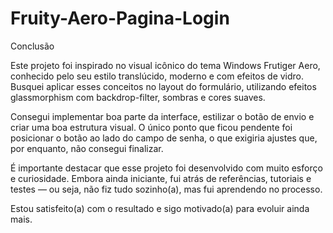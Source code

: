# Fruity-Aero-Pagina-Login
Conclusão

Este projeto foi inspirado no visual icônico do tema Windows Frutiger Aero, conhecido pelo seu estilo translúcido, moderno e com efeitos de vidro. Busquei aplicar esses conceitos no layout do formulário, utilizando efeitos glassmorphism com backdrop-filter, sombras e cores suaves.

Consegui implementar boa parte da interface, estilizar o botão de envio e criar uma boa estrutura visual. O único ponto que ficou pendente foi posicionar o botão ao lado do campo de senha, o que exigiria ajustes que, por enquanto, não consegui finalizar.

É importante destacar que esse projeto foi desenvolvido com muito esforço e curiosidade. Embora ainda iniciante, fui atrás de referências, tutoriais e testes — ou seja, não fiz tudo sozinho(a), mas fui aprendendo no processo.

Estou satisfeito(a) com o resultado e sigo motivado(a) para evoluir ainda mais.

